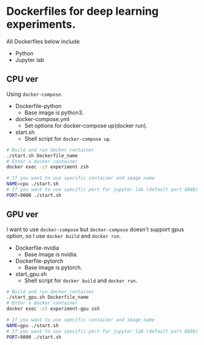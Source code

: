 # Dockerfiles for deep learning experiments.

All Dockerfiles below include

* Python
* Jupyter lab

## CPU ver

Using `docker-compose`.

* Dockerfile-python
  * Base image is python3.
* docker-compose.yml
  * Set options for docker-compose up(docker run).
* start.sh
  * Shell script for `docker-compose up`.

```bash
# Build and run docker container
./start.sh Dockerfile_name
# Enter a docker container
docker exec -it experiment zsh

# If you want to use specific container and image name
NAME=cpu ./start.sh
# If you want to use specific port for jupyter lab (default port 8888)
PORT=9000 ./start.sh
```

## GPU ver

I want to use `docker-compose` but `docker-compose` doesn't support gpus option,
so I use `docker build` and `docker run`.

* Dockerfile-nvidia
  * Base image is nvidia.
* Dockerfile-pytorch
  * Base image is pytorch.
* start\_gpu.sh
  * Shell script for `docker build` and `docker run`.

```bash
# Build and run docker container
./start_gpu.sh Dockerfile_name
# Enter a docker container
docker exec -it experiment-gpu zsh

# If you want to use specific container and image name
NAME=gpu ./start.sh
# If you want to use specific port for jupyter lab (default port 8888)
PORT=9000 ./start.sh
```
